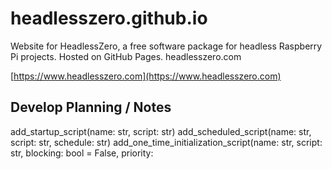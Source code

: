 # headlesszero.github.io
Website for HeadlessZero, a free software package for headless Raspberry Pi projects. Hosted on GitHub Pages. headlesszero.com

[https://www.headlesszero.com](https://www.headlesszero.com)



## Develop Planning / Notes


add_startup_script(name: str, script: str)
add_scheduled_script(name: str, script: str, schedule: str)
add_one_time_initialization_script(name: str, script: str, blocking: bool = False, priority: 

